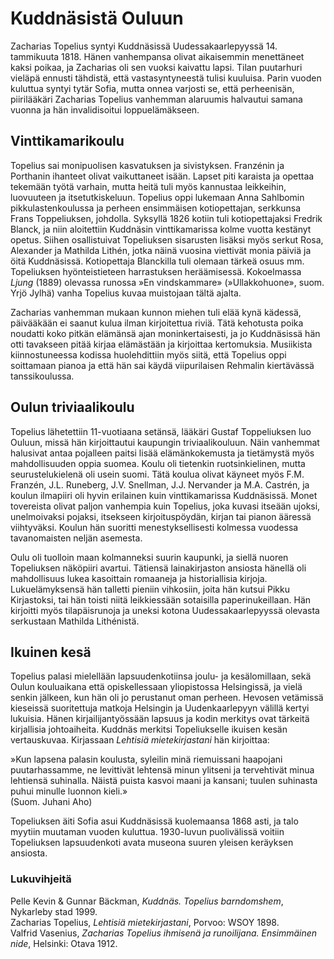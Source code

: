 # Kuddnäsistä Ouluun

Zacharias Topelius syntyi Kuddnäsissä Uudessakaarlepyyssä 14. tammikuuta 1818. Hänen vanhempansa olivat aikaisemmin menettäneet kaksi poikaa, ja Zacharias oli sen vuoksi kaivattu lapsi. Tilan puutarhuri vieläpä ennusti tähdistä, että vastasyntyneestä tulisi kuuluisa. Parin vuoden kuluttua syntyi tytär Sofia, mutta onnea varjosti se, että perheenisän, piirilääkäri Zacharias Topelius vanhemman alaruumis halvautui samana vuonna ja hän invalidisoitui loppuelämäkseen.<br/>

## Vinttikamarikoulu

Topelius sai monipuolisen kasvatuksen ja sivistyksen. Franzénin ja Porthanin ihanteet olivat vaikuttaneet isään. Lapset piti karaista ja opettaa tekemään työtä varhain, mutta heitä tuli myös kannustaa leikkeihin, luovuuteen ja itsetutkiskeluun. Topelius oppi lukemaan Anna Sahlbomin pikkulastenkoulussa ja perheen ensimmäisen kotiopettajan, serkkunsa Frans Toppeliuksen, johdolla. Syksyllä 1826 kotiin tuli kotiopettajaksi Fredrik Blanck, ja niin aloitettiin Kuddnäsin vinttikamarissa kolme vuotta kestänyt opetus. Siihen osallistuivat Topeliuksen sisarusten lisäksi myös serkut Rosa, Alexander ja Mathilda Lithén, jotka näinä vuosina viettivät monia päiviä ja öitä Kuddnäsissä. Kotiopettaja Blanckilla tuli olemaan tärkeä osuus mm. Topeliuksen hyönteistieteen harrastuksen heräämisessä. Kokoelmassa *Ljung* (1889) olevassa runossa »En vindskammare» (»Ullakkohuone», suom. Yrjö Jylhä) vanha Topelius kuvaa muistojaan tältä ajalta.<br/>

Zacharias vanhemman mukaan kunnon miehen tuli elää kynä kädessä, päivääkään ei saanut kulua ilman kirjoitettua riviä. Tätä kehotusta poika noudatti koko pitkän elämänsä ajan moninkertaisesti, ja jo Kuddnäsissä hän otti tavakseen pitää kirjaa elämästään ja kirjoittaa kertomuksia. Musiikista kiinnostuneessa kodissa huolehdittiin myös siitä, että Topelius oppi soittamaan pianoa ja että hän sai käydä viipurilaisen Rehmalin kiertävässä tanssikoulussa.<br/>

## Oulun triviaalikoulu

Topelius lähetettiin 11-vuotiaana setänsä, lääkäri Gustaf Toppeliuksen luo Ouluun, missä hän kirjoittautui kaupungin triviaalikouluun. Näin vanhemmat halusivat antaa pojalleen paitsi lisää elämänkokemusta ja tietämystä myös mahdollisuuden oppia suomea. Koulu oli tietenkin ruotsinkielinen, mutta seurustelukielenä oli usein suomi. Tätä koulua olivat käyneet myös F.M. Franzén, J.L. Runeberg, J.V. Snellman, J.J. Nervander ja M.A. Castrén, ja koulun ilmapiiri oli hyvin erilainen kuin vinttikamarissa Kuddnäsissä. Monet tovereista olivat paljon vanhempia kuin Topelius, joka kuvasi itseään ujoksi, unelmoivaksi pojaksi, itsekseen kirjoituspöydän, kirjan tai pianon ääressä viihtyväksi. Koulun hän suoritti menestyksellisesti kolmessa vuodessa tavanomaisten neljän asemesta.<br/>

Oulu oli tuolloin maan kolmanneksi suurin kaupunki, ja siellä nuoren Topeliuksen näköpiiri avartui. Tätiensä lainakirjaston ansiosta hänellä oli mahdollisuus lukea kasoittain romaaneja ja historiallisia kirjoja. Lukuelämyksensä hän talletti pieniin vihkosiin, joita hän kutsui Pikku Kirjastoksi, tai hän toisti niitä leikkiessään sotaisilla paperinukeillaan. Hän kirjoitti myös tilapäisrunoja ja uneksi kotona Uudessakaarlepyyssä olevasta serkustaan Mathilda Lithénistä.<br/>

## Ikuinen kesä

Topelius palasi mielellään lapsuudenkotiinsa joulu- ja kesälomillaan, sekä Oulun kouluaikana että opiskellessaan yliopistossa Helsingissä, ja vielä senkin jälkeen, kun hän oli jo perustanut oman perheen. Hevosen vetämissä kieseissä suoritettuja matkoja Helsingin ja Uudenkaarlepyyn välillä kertyi lukuisia. Hänen kirjailijantyössään lapsuus ja kodin merkitys ovat tärkeitä kirjallisia johtoaiheita. Kuddnäs merkitsi Topeliukselle ikuisen kesän vertauskuvaa. Kirjassaan *Lehtisiä mietekirjastani* hän kirjoittaa:<br/>

»Kun lapsena palasin koulusta, syleilin minä riemuissani haapojani puutarhassamme, ne levittivät lehtensä minun ylitseni ja tervehtivät minua lehtiensä suhinalla. Näistä puista kasvoi maani ja kansani; tuulen suhinasta puhui minulle luonnon kieli.»<br/>
(Suom. Juhani Aho)<br/>

Topeliuksen äiti Sofia asui Kuddnäsissä kuolemaansa 1868 asti, ja talo myytiin muutaman vuoden kuluttua. 1930-luvun puolivälissä voitiin Topeliuksen lapsuudenkoti avata museona suuren yleisen keräyksen ansiosta.<br/>

### Lukuvihjeitä

Pelle Kevin & Gunnar Bäckman, *Kuddnäs. Topelius barndomshem*, Nykarleby stad 1999.<br/>
Zacharias Topelius, *Lehtisiä mietekirjastani*, Porvoo: WSOY 1898.<br/>
Valfrid Vasenius, *Zacharias Topelius ihmisenä ja runoilijana. Ensimmäinen nide*, Helsinki: Otava 1912.<br/>